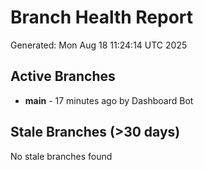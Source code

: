 # Branch Health Report
Generated: Mon Aug 18 11:24:14 UTC 2025

## Active Branches
- **main** - 17 minutes ago by Dashboard Bot

## Stale Branches (>30 days)
No stale branches found
